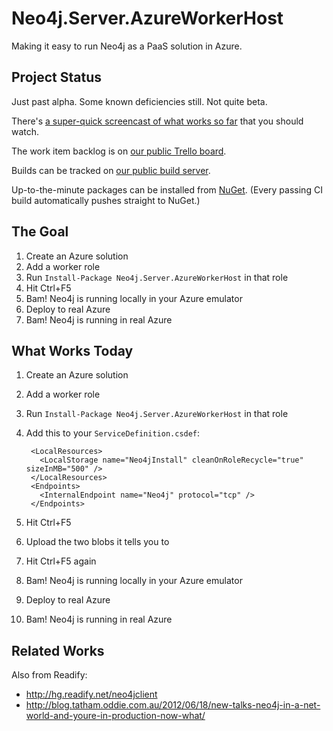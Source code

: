 Neo4j.Server.AzureWorkerHost
============================

Making it easy to run Neo4j as a PaaS solution in Azure.

## Project Status

Just past alpha. Some known deficiencies still. Not quite beta.

There's [a super-quick screencast of what works so far](https://vimeo.com/50002373) that you should watch.

The work item backlog is on [our public Trello board](https://trello.com/b/b27rGYoY).

Builds can be tracked on [our public build server](https://tc.readifycloud.com/viewType.html?buildTypeId=bt11&guest=1).

Up-to-the-minute packages can be installed from [NuGet](https://nuget.org/packages/Neo4j.Server.AzureWorkerHost). (Every passing CI build automatically pushes straight to NuGet.)

## The Goal

1. Create an Azure solution
2. Add a worker role
3. Run `Install-Package Neo4j.Server.AzureWorkerHost` in that role
4. Hit Ctrl+F5
5. Bam! Neo4j is running locally in your Azure emulator
6. Deploy to real Azure
7. Bam! Neo4j is running in real Azure

## What Works Today

1. Create an Azure solution
1. Add a worker role
1. Run `Install-Package Neo4j.Server.AzureWorkerHost` in that role
1. Add this to your `ServiceDefinition.csdef`:

        <LocalResources>
          <LocalStorage name="Neo4jInstall" cleanOnRoleRecycle="true" sizeInMB="500" />
        </LocalResources>
        <Endpoints>
          <InternalEndpoint name="Neo4j" protocol="tcp" />
        </Endpoints>

1. Hit Ctrl+F5
1. Upload the two blobs it tells you to
1. Hit Ctrl+F5 again
1. Bam! Neo4j is running locally in your Azure emulator
1. Deploy to real Azure
1. Bam! Neo4j is running in real Azure

## Related Works

Also from Readify:

* http://hg.readify.net/neo4jclient
* http://blog.tatham.oddie.com.au/2012/06/18/new-talks-neo4j-in-a-net-world-and-youre-in-production-now-what/
